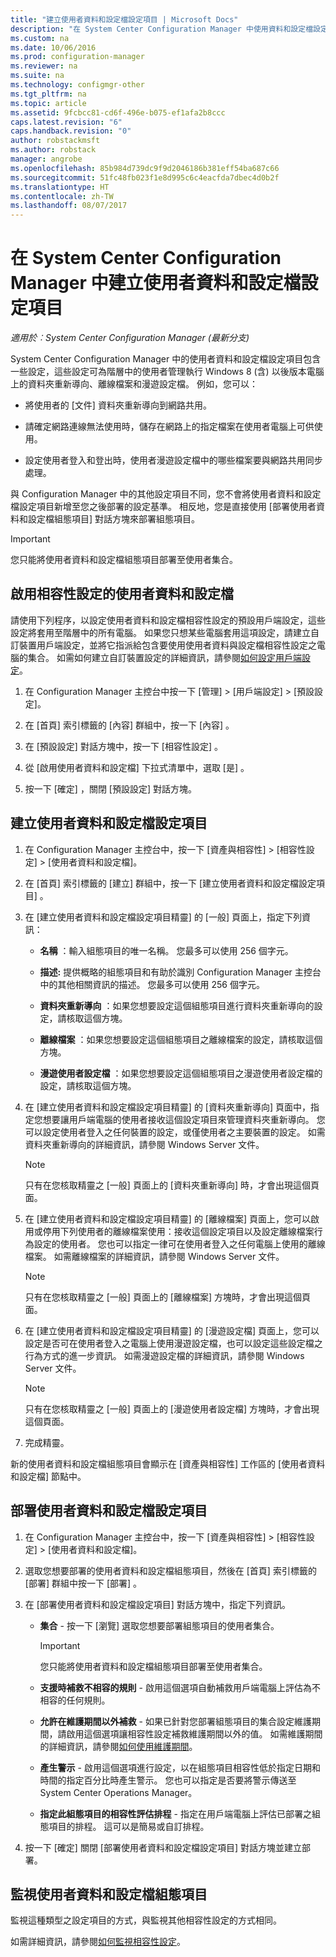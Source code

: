 ```yaml
---
title: "建立使用者資料和設定檔設定項目 | Microsoft Docs"
description: "在 System Center Configuration Manager 中使用資料和設定檔設定項目，管理資料夾重新導向、離線檔案和漫遊設定檔。"
ms.custom: na
ms.date: 10/06/2016
ms.prod: configuration-manager
ms.reviewer: na
ms.suite: na
ms.technology: configmgr-other
ms.tgt_pltfrm: na
ms.topic: article
ms.assetid: 9fcbcc81-cd6f-496e-b075-ef1afa2b8ccc
caps.latest.revision: "6"
caps.handback.revision: "0"
author: robstackmsft
ms.author: robstack
manager: angrobe
ms.openlocfilehash: 85b984d739dc9f9d2046186b381eff54ba687c66
ms.sourcegitcommit: 51fc48fb023f1e8d995c6c4eacfda7dbec4d0b2f
ms.translationtype: HT
ms.contentlocale: zh-TW
ms.lasthandoff: 08/07/2017
---
```

# <a name="create-user-data-and-profiles-configuration-items-in-system-center-configuration-manager"></a>在 System Center Configuration Manager 中建立使用者資料和設定檔設定項目

*適用於︰System Center Configuration Manager (最新分支)*

System Center Configuration Manager 中的使用者資料和設定檔設定項目包含一些設定，這些設定可為階層中的使用者管理執行 Windows 8 (含) 以後版本電腦上的資料夾重新導向、離線檔案和漫遊設定檔。 例如，您可以：  

-   將使用者的 [文件] 資料夾重新導向到網路共用。  

-   請確定網路連線無法使用時，儲存在網路上的指定檔案在使用者電腦上可供使用。  

-   設定使用者登入和登出時，使用者漫遊設定檔中的哪些檔案要與網路共用同步處理。  

 與 Configuration Manager 中的其他設定項目不同，您不會將使用者資料和設定檔設定項目新增至您之後部署的設定基準。 相反地，您是直接使用 [部署使用者資料和設定檔組態項目]  對話方塊來部署組態項目。  

> [!IMPORTANT]  
>  您只能將使用者資料和設定檔組態項目部署至使用者集合。  

## <a name="enable-user-data-and-profiles-for-compliance-settings"></a>啟用相容性設定的使用者資料和設定檔  
 請使用下列程序，以設定使用者資料和設定檔相容性設定的預設用戶端設定，這些設定將套用至階層中的所有電腦。 如果您只想某些電腦套用這項設定，請建立自訂裝置用戶端設定，並將它指派給包含要使用使用者資料與設定檔相容性設定之電腦的集合。 如需如何建立自訂裝置設定的詳細資訊，請參閱[如何設定用戶端設定](../../core/clients/deploy/configure-client-settings.md)。  

1.  在 Configuration Manager 主控台中按一下 [管理] > [用戶端設定] > [預設設定]。  

4.  在 [首頁]  索引標籤的 [內容]  群組中，按一下 [內容] 。  

5.  在 [預設設定]  對話方塊中，按一下 [相容性設定] 。  

6.  從 [啟用使用者資料和設定檔]  下拉式清單中，選取 [是] 。  

7.  按一下 [確定]  ，關閉 [預設設定]  對話方塊。  

## <a name="create-a-user-data-and-profiles-configuration-item"></a>建立使用者資料和設定檔設定項目  

1.  在 Configuration Manager 主控台中，按一下 [資產與相容性] > [相容性設定] > [使用者資料和設定檔]。  

3.  在 [首頁]  索引標籤的 [建立]  群組中，按一下 [建立使用者資料和設定檔設定項目] 。  

4.  在 [建立使用者資料和設定檔設定項目精靈]  的 [一般] 頁面上，指定下列資訊：  

    -   **名稱** ：輸入組態項目的唯一名稱。 您最多可以使用 256 個字元。  

    -   **描述:** 提供概略的組態項目和有助於識別 Configuration Manager 主控台中的其他相關資訊的描述。 您最多可以使用 256 個字元。  

    -   **資料夾重新導向** ：如果您想要設定這個組態項目進行資料夾重新導向的設定，請核取這個方塊。  

    -   **離線檔案** ：如果您想要設定這個組態項目之離線檔案的設定，請核取這個方塊。  

    -   **漫遊使用者設定檔** ：如果您想要設定這個組態項目之漫遊使用者設定檔的設定，請核取這個方塊。  

5.  在 [建立使用者資料和設定檔設定項目精靈]  的 [資料夾重新導向] 頁面中，指定您想要讓用戶端電腦的使用者接收這個設定項目來管理資料夾重新導向。 您可以設定使用者登入之任何裝置的設定，或僅使用者之主要裝置的設定。 如需資料夾重新導向的詳細資訊，請參閱 Windows Server 文件。  

    > [!NOTE]  
    >  只有在您核取精靈之 [一般] 頁面上的 [資料夾重新導向] 時，才會出現這個頁面。  

6.  在 [建立使用者資料和設定檔設定項目精靈]  的 [離線檔案] 頁面上，您可以啟用或停用下列使用者的離線檔案使用：接收這個設定項目以及設定離線檔案行為設定的使用者。 您也可以指定一律可在使用者登入之任何電腦上使用的離線檔案。 如需離線檔案的詳細資訊，請參閱 Windows Server 文件。  

    > [!NOTE]  
    >  只有在您核取精靈之 [一般] 頁面上的 [離線檔案] 方塊時，才會出現這個頁面。  

7.  在 [建立使用者資料和設定檔設定項目精靈]  的 [漫遊設定檔] 頁面上，您可以設定是否可在使用者登入之電腦上使用漫遊設定檔，也可以設定這些設定檔之行為方式的進一步資訊。 如需漫遊設定檔的詳細資訊，請參閱 Windows Server 文件。  

    > [!NOTE]  
    >  只有在您核取精靈之 [一般] 頁面上的 [漫遊使用者設定檔] 方塊時，才會出現這個頁面。  

8.  完成精靈。  

 新的使用者資料和設定檔組態項目會顯示在 [資產與相容性]  工作區的 [使用者資料和設定檔]  節點中。  

## <a name="deploy-a-user-data-and-profiles-configuration-item"></a>部署使用者資料和設定檔設定項目  

1.  在 Configuration Manager 主控台中，按一下 [資產與相容性] > [相容性設定] > [使用者資料和設定檔]。  

3.  選取您想要部署的使用者資料和設定檔組態項目，然後在 [首頁]  索引標籤的 [部署]  群組中按一下 [部署] 。  

4.  在 [部署使用者資料和設定檔設定項目]  對話方塊中，指定下列資訊。  

    -   **集合** - 按一下 [瀏覽]  選取您想要部署組態項目的使用者集合。  

        > [!IMPORTANT]  
        >  您只能將使用者資料和設定檔組態項目部署至使用者集合。  

    -   **支援時補救不相容的規則** - 啟用這個選項自動補救用戶端電腦上評估為不相容的任何規則。  

    -   **允許在維護期間以外補救** - 如果已針對您部署組態項目的集合設定維護期間，請啟用這個選項讓相容性設定補救維護期間以外的值。 如需維護期間的詳細資訊，請參閱[如何使用維護期間](../../core/clients/manage/collections/use-maintenance-windows.md)。  

    -   **產生警示** - 啟用這個選項進行設定，以在組態項目相容性低於指定日期和時間的指定百分比時產生警示。 您也可以指定是否要將警示傳送至 System Center Operations Manager。  

    -   **指定此組態項目的相容性評估排程** - 指定在用戶端電腦上評估已部署之組態項目的排程。 這可以是簡易或自訂排程。  

5.  按一下 [確定]  關閉 [部署使用者資料和設定檔設定項目]  對話方塊並建立部署。  

## <a name="monitor-a-user-data-and-profiles-configuration-item"></a>監視使用者資料和設定檔組態項目  
 監視這種類型之設定項目的方式，與監視其他相容性設定的方式相同。  

 如需詳細資訊，請參閱[如何監視相容性設定](../../compliance/deploy-use/monitor-compliance-settings.md)。  
